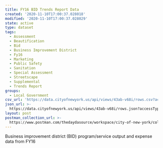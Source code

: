 ```yaml
---
title: FY16 BID Trends Report Data
created: '2020-11-10T17:00:37.028018'
modified: '2020-11-10T17:00:37.028029'
state: active
type: dataset
tags:
  - Assessment
  - Beautification
  - Bid
  - Business Improvement District
  - Fy16
  - Marketing
  - Public Safety
  - Sanitation
  - Special Assessment
  - Streetscape
  - Supplemental
  - Trends Report
groups:
  - Local Government
csv_url: 'https://data.cityofnewyork.us/api/views/43ab-v68i/rows.csv?accessType=DOWNLOAD'
json_url: >-
  https://data.cityofnewyork.us/api/views/43ab-v68i/rows.json?accessType=DOWNLOAD
layout: post
postman_collection_url: >-
  https://www.postman.com/thedaydasource/workspace/city-of-new-york/collection/15909983-65263e3c-05ad-4edc-9b66-44eb2313c92c
---
```

Business improvement district (BID) program/service output and expense data from FY16
